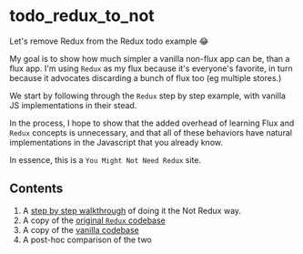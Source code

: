 # todo_redux_to_not
Let's remove Redux from the Redux todo example 😂

My goal is to show how much simpler a vanilla non-flux app can be, than a flux app.  I'm using `Redux` as my flux because it's
everyone's favorite, in turn because it advocates discarding a bunch of flux too (eg multiple stores.)

We start by following through the `Redux` step by step example, with vanilla JS implementations in their stead.

In the process, I hope to show that the added overhead of learning Flux and `Redux` concepts is unnecessary, and that all of these 
behaviors have natural implementations in the Javascript that you already know.

In essence, this is a `You Might Not Need Redux` site.

## Contents

1. A [step by step walkthrough](walkthrough.md) of doing it the Not Redux way.
1. A copy of the [original `Redux` codebase](./original_redux/)
1. A copy of the [vanilla codebase](./vanilla/)
1. A post-hoc comparison of the two
